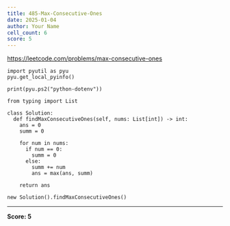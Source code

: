 ```yaml
---
title: 485-Max-Consecutive-Ones
date: 2025-01-04
author: Your Name
cell_count: 6
score: 5
---
```


https://leetcode.com/problems/max-consecutive-ones


```
import pyutil as pyu
pyu.get_local_pyinfo()
```


```
print(pyu.ps2("python-dotenv"))
```


```
from typing import List
```


```
class Solution:
  def findMaxConsecutiveOnes(self, nums: List[int]) -> int:
    ans = 0
    summ = 0

    for num in nums:
      if num == 0:
        summ = 0
      else:
        summ += num
        ans = max(ans, summ)

    return ans
```


```
new Solution().findMaxConsecutiveOnes()
```


---
**Score: 5**